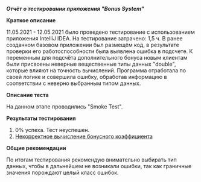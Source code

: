 ***Отчёт о тестировании приложения "Bonus System"***

**Краткое описание**

11.05.2021 - 12.05.2021 было проведено тестирование с 
использованием приложения IntelliJ IDEA. На тестирование 
затрачено: 1,5 ч. В ранее созданном базовом приложении был 
размещём код, в результате проверки его работоспособности была 
выявлена ошибка в подсчете. К переменным для подсчёта 
дополнительного бонуса новым клиентам были присвоены неверные 
вещественные типы данных "double", которые влияют на точность
вычислений. Программа отработала по своей логике и совершила
ошибку, обработав информацию в соответствии с неверно выбранным типом данных.

**Описание теста**

На данном этапе проводились "Smoke Test".

**Результаты тестирования**

1. 0% успеха. Тест неуспешен.
2. [Некорректное вычисление бонусного коэффициента](https://github.com/frantzev/precision/issues/1)

**Общие рекомендации**

По итогам тестирования рекомендую внимательно выбирать тип 
данных, чтобы в дальнейшем не возникали ошибки, так как
граничные значения порождают целый класс ошибок.
